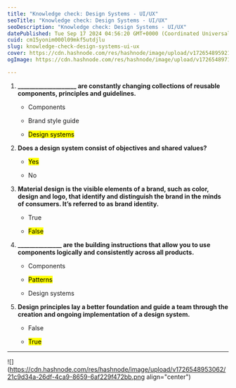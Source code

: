 ```yaml
---
title: "Knowledge check: Design Systems - UI/UX"
seoTitle: "Knowledge check: Design Systems - UI/UX"
seoDescription: "Knowledge check: Design Systems - UI/UX"
datePublished: Tue Sep 17 2024 04:56:20 GMT+0000 (Coordinated Universal Time)
cuid: cm15yonim000l09mkf5utdjlu
slug: knowledge-check-design-systems-ui-ux
cover: https://cdn.hashnode.com/res/hashnode/image/upload/v1726548959219/5ce36620-6620-46f0-89e3-1afecc047f0b.jpeg
ogImage: https://cdn.hashnode.com/res/hashnode/image/upload/v1726548971840/f35a72a7-beca-499b-8637-4c7a0c0b2a06.jpeg

---
```


1. **\_\_\_\_\_\_\_\_\_\_\_\_\_\_\_\_\_\_\_\_ are constantly changing collections of reusable components, principles and guidelines.**
    
    * Components
        
    * Brand style guide
        
    * <mark>Design systems</mark>
        
2. **Does a design system consist of objectives and shared values?**
    
    * <mark>Yes</mark>
        
    * No
        
3. **Material design is the visible elements of a brand, such as color, design and logo, that identify and distinguish the brand in the minds of consumers. It’s referred to as brand identity.**
    
    * True
        
    * <mark>False</mark>
        
4. **\_\_\_\_\_\_\_\_\_\_\_\_\_\_\_ are the building instructions that allow you to use components logically and consistently across all products.**
    
    * Components
        
    * <mark>Patterns</mark>
        
    * Design systems
        
5. **Design principles lay a better foundation and guide a team through the creation and ongoing implementation of a design system.**
    
    * False
        
    * <mark>True</mark>
        

---

![](https://cdn.hashnode.com/res/hashnode/image/upload/v1726548953062/21c9d34a-26df-4ca9-8659-6af229f472bb.png align="center")